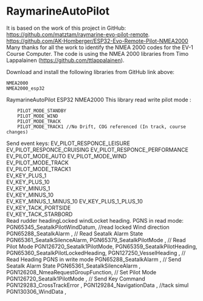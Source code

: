 # RaymarineAutoPilot
It is based on the work of this project in GitHub: 
https://github.com/matztam/raymarine-evo-pilot-remote.
https://github.com/AK-Homberger/ESP32-Evo-Remote-Pilot-NMEA2000
Many thanks for all the work to identify the NMEA 2000 codes for the EV-1 Course Computer.
The code is using the NMEA 2000 libraries from Timo Lappalainen (https://github.com/ttlappalainen).

Download and install the following libraries from GitHub link above:

    NMEA2000
    NMEA2000_esp32

RaymarineAutoPilot ESP32 NMEA2000
This library read write pilot mode :

	    PILOT_MODE_STANDBY
	    PILOT_MODE_WIND 
	    PILOT_MODE_TRACK
	    PILOT_MODE_TRACK1 //No Drift, COG referenced (In track, course changes)
Send event keys:
	EV_PILOT_RESPONCE_LEISURE
	EV_PILOT_RESPONCE_CRUISING
	EV_PILOT_RESPONCE_PERFORMANCE
	EV_PILOT_MODE_AUTO
	EV_PILOT_MODE_WIND      
		EV_PILOT_MODE_TRACK     
		EV_PILOT_MODE_TRACK1    
		EV_KEY_PLUS_1           
		EV_KEY_PLUS_10          
		EV_KEY_MINUS_1          
		EV_KEY_MINUS_10         
		EV_KEY_MINUS_1_MINUS_10 
		EV_KEY_PLUS_1_PLUS_10   
		EV_KEY_TACK_PORTSIDE    
		EV_KEY_TACK_STARBORD    
Read rudder headingLocked windLocket heading.
PGNS in read mode:
	PGN65345_SeatalkPilotWindDatum, //read locked Wind direction
      PGN65288_SeatalkAlarm      ,   // Read Seatalk Alarm State
      PGN65361_SeatalkSilenceAlarm,
			PGN65379_SeatalkPilotMode  ,   // Read Pilot Mode
			PGN126720_Seatalk1PilotMode,
			PGN65359_SeatalkPilotHeading,
			PGN65360_SeatalkPilotLockedHeading,
			PGN127250_VesselHeading    ,   // Read Heading
PGNS in write mode
      PGN65288_SeatalkAlarm             ,   // Send Seatalk Alarm State
			PGN65361_SeatalkSilenceAlarm      ,
			PGN126208_NmeaRequestGroupFunction,   // Set Pilot Mode
			PGN126720_Seatalk1PilotMode       ,   // Send Key Command
			PGN129283_CrossTrackError         ,
			PGN129284_NavigationData          ,   //tack simul
			PGN130306_WindData                ,
